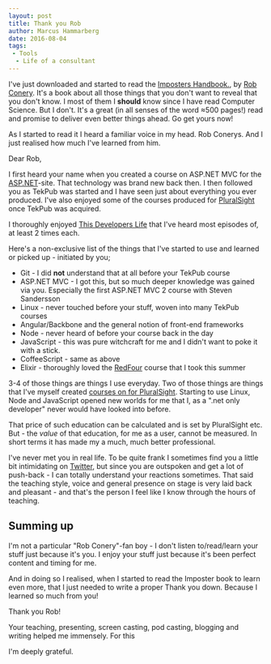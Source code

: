 ```yaml
---
layout: post
title: Thank you Rob
author: Marcus Hammarberg
date: 2016-08-04
tags:
 - Tools
  - Life of a consultant
---
```


I've just downloaded and started to read the [Imposters Handbook.](https://bigmachine.io/imposter/), by [Rob Conery](http://rob.conery.io/). It's a book about all those things that you don't want to reveal that you don't know. I most of them I **should** know since I have read Computer Science. But I don't. It's a great (in all senses of the word ≈500 pages!) read  and promise to deliver even better things ahead. Go get yours now!

As I started to read it I heard a familiar voice in my head. Rob Conerys. And I just realised how much I've learned from him.

<!-- excerpt-end -->

Dear Rob,

I first heard your name when you created a course on ASP.NET MVC for the [ASP.NET](http://ASP.NET)-site. That technology was brand new back then. I then followed you as TekPub was started and I have seen just about everything you ever produced. I've also enjoyed some of the courses produced for [PluralSight](http://www.pluralsight.com) once TekPub was acquired.

I thoroughly enjoyed [This Developers Life](http://thisdeveloperslife.com/) that I've heard most episodes of, at least 2 times each.

Here's a non-exclusive list of the things that I've started to use and learned or picked up - initiated by you;

* Git - I did **not** understand that at all before your TekPub course
* ASP.NET MVC - I got this, but so much deeper knowledge was gained via you. Especially the first ASP.NET MVC 2 course with Steven Sandersson
* Linux - never touched before your stuff, woven into many TekPub courses
* Angular/Backbone and the general notion of front-end frameworks
* Node - never heard of before your course back in the day
* JavaScript - this was pure witchcraft for me and I didn't want to poke it with a stick.
* CoffeeScript - same as above
* Elixir - thoroughly loved the [RedFour](http://www.redfour.io/) course that I took this summer

3-4 of those things are things I use everyday. Two of those things are things that I've myself created [courses on for PluralSight](http://app.pluralsight.com/author/marcus-hammarberg). Starting to use Linux, Node and JavaScript opened new worlds for me that I, as a ".net only developer" never would have looked into before.

That price of such education can be calculated and is set by PluralSight etc. But - the *value* of that education, for me as a user, cannot be measured. In short terms it has made my a much, much better professional.

I've never met you in real life. To be quite frank I sometimes find you a little bit intimidating on [Twitter](https://twitter.com/robconery), but since you are outspoken and get a lot of push-back - I can totally understand your reactions sometimes. That said the teaching style, voice and general presence on stage is very laid back and pleasant - and that's the person I feel like I know through the hours of teaching.

## Summing up

I'm not a particular "Rob Conery"-fan boy - I don't listen to/read/learn your stuff just because it's you. I enjoy your stuff just because it's been perfect content and timing for me.

And in doing so I realised, when I started to read the Imposter book to learn even more, that I just needed to write a proper Thank you down. Because I learned so much from you!

Thank you Rob!

Your teaching, presenting, screen casting, pod casting, blogging and writing helped me immensely. For this

I'm deeply grateful.